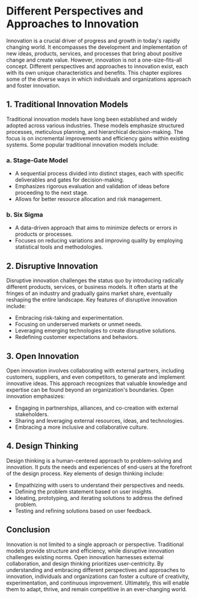 Different Perspectives and Approaches to Innovation
============================================================

Innovation is a crucial driver of progress and growth in today's rapidly changing world. It encompasses the development and implementation of new ideas, products, services, and processes that bring about positive change and create value. However, innovation is not a one-size-fits-all concept. Different perspectives and approaches to innovation exist, each with its own unique characteristics and benefits. This chapter explores some of the diverse ways in which individuals and organizations approach and foster innovation.

1\. Traditional Innovation Models
--------------------------------

Traditional innovation models have long been established and widely adopted across various industries. These models emphasize structured processes, meticulous planning, and hierarchical decision-making. The focus is on incremental improvements and efficiency gains within existing systems. Some popular traditional innovation models include:

### a. Stage-Gate Model

* A sequential process divided into distinct stages, each with specific deliverables and gates for decision-making.
* Emphasizes rigorous evaluation and validation of ideas before proceeding to the next stage.
* Allows for better resource allocation and risk management.

### b. Six Sigma

* A data-driven approach that aims to minimize defects or errors in products or processes.
* Focuses on reducing variations and improving quality by employing statistical tools and methodologies.

2\. Disruptive Innovation
------------------------

Disruptive innovation challenges the status quo by introducing radically different products, services, or business models. It often starts at the fringes of an industry and gradually gains market share, eventually reshaping the entire landscape. Key features of disruptive innovation include:

* Embracing risk-taking and experimentation.
* Focusing on underserved markets or unmet needs.
* Leveraging emerging technologies to create disruptive solutions.
* Redefining customer expectations and behaviors.

3\. Open Innovation
------------------

Open innovation involves collaborating with external partners, including customers, suppliers, and even competitors, to generate and implement innovative ideas. This approach recognizes that valuable knowledge and expertise can be found beyond an organization's boundaries. Open innovation emphasizes:

* Engaging in partnerships, alliances, and co-creation with external stakeholders.
* Sharing and leveraging external resources, ideas, and technologies.
* Embracing a more inclusive and collaborative culture.

4\. Design Thinking
------------------

Design thinking is a human-centered approach to problem-solving and innovation. It puts the needs and experiences of end-users at the forefront of the design process. Key elements of design thinking include:

* Empathizing with users to understand their perspectives and needs.
* Defining the problem statement based on user insights.
* Ideating, prototyping, and iterating solutions to address the defined problem.
* Testing and refining solutions based on user feedback.

Conclusion
----------

Innovation is not limited to a single approach or perspective. Traditional models provide structure and efficiency, while disruptive innovation challenges existing norms. Open innovation harnesses external collaboration, and design thinking prioritizes user-centricity. By understanding and embracing different perspectives and approaches to innovation, individuals and organizations can foster a culture of creativity, experimentation, and continuous improvement. Ultimately, this will enable them to adapt, thrive, and remain competitive in an ever-changing world.
